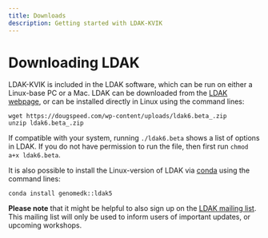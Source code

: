 ```yaml
---
title: Downloads
description: Getting started with LDAK-KVIK
---
```


# Downloading LDAK

LDAK-KVIK is included in the LDAK software, which can be run on either a Linux-base PC or a Mac. LDAK can be downloaded from the [LDAK webpage](http://dougspeed.com/downloads2/), or can be installed directly in Linux using the command lines:

```
wget https://dougspeed.com/wp-content/uploads/ldak6.beta_.zip
unzip ldak6.beta_.zip
```

If compatible with your system, running `./ldak6.beta` shows a list of options in LDAK. If you do not have permission to run the file, then first run `chmod a+x ldak6.beta`.

It is also possible to install the Linux-version of LDAK via [conda](http://anaconda.org/genomedk/ldak5) using the command lines:
```
conda install genomedk::ldak5
```

**Please note** that it might be helpful to also sign up on the [LDAK mailing list](https://dougspeed.com/downloads). This mailing list will only be used to inform users of important updates, or upcoming workshops.

<!-- 
{% include mail_form.html %}
-->
